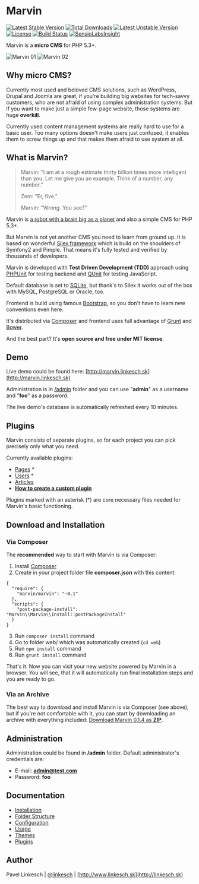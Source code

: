 Marvin
======

[![Latest Stable Version](https://poser.pugx.org/marvin/marvin/v/stable)](https://packagist.org/packages/marvin/marvin)
[![Total Downloads](https://poser.pugx.org/marvin/marvin/downloads)](https://packagist.org/packages/marvin/marvin)
[![Latest Unstable Version](https://poser.pugx.org/marvin/marvin/v/unstable)](https://packagist.org/packages/marvin/marvin)
[![License](https://poser.pugx.org/marvin/marvin/license)](https://packagist.org/packages/marvin/marvin)
[![Build Status](https://travis-ci.org/orthes/marvin.svg?branch=master)](https://travis-ci.org/orthes/marvin)
[![SensioLabsInsight](https://insight.sensiolabs.com/projects/9b0c1fb0-ae10-4270-9445-8c6a7d6a0fcb/mini.png)](https://insight.sensiolabs.com/projects/9b0c1fb0-ae10-4270-9445-8c6a7d6a0fcb)

Marvin is a **micro CMS** for PHP 5.3+.

![Marvin 01](http://i.imgur.com/sEkYLmj.png)
![Marvin 02](http://i.imgur.com/tOPgRYR.png)


## Why micro CMS?

Currently most used and beloved CMS solutions, such as WordPress, Drupal and Joomla are great, if you're
building big websites for tech-savvy customers, who are not afraid of using complex administration
systems. But if you want to make just a simple few-page website, those systems are huge **overkill**.

Currently used content management systems are really hard to use for a basic user. Too many options doesn't
make users just confused, it enables them to screw things up and that makes them afraid to use system at all.


## What is Marvin?

> Marvin: "I am at a rough estimate thirty billion times more intelligent than you. Let me give you an example. Think of a number, any number."
>
> Zem: "Er, five."
>
> Marvin: "Wrong. You see?"

Marvin is [a robot with a brain big as a planet](http://en.wikipedia.org/wiki/Marvin_the_Paranoid_Android) and also a simple CMS for PHP 5.3+.

But Marvin is not yet another CMS you need to learn from ground up. It is based on wonderful [Silex framework](http://silex.sensiolabs.org)
which is build on the shoulders of Symfony2 and Pimple. That means it's fully tested and verified by thousands of developers.

Marvin is developed with **Test Driven Development (TDD)** approach using [PHPUnit](http://phpunit.de) for testing backend and [QUnit](http://qunitjs.com) for testing JavaScript.

Default database is set to [SQLite](http://www.sqlite.org), but thank's to Silex it works out of the box with MySQL, PostgreSQL or Oracle, too.

Frontend is build using famous [Bootstrap](http://getbootstrap.com), so you don't have to learn new conventions even here.

It's distributed via [Composer](https://getcomposer.org/) and frontend uses full advantage of [Grunt](http://gruntjs.com) and [Bower](http://bower.io).

And the best part? It's **open source and free under MIT license**.


## Demo

Live demo could be found here: [http://marvin.linkesch.sk](http://marvin.linkesch.sk)

Administration is in [/admin](http://marvin.linkesch.sk/admin) folder and you can use "**admin**" as a username and "**foo**" as a password.

The live demo's database is automatically refreshed every 10 minutes.


## Plugins

Marvin consists of separate plugins, so for each project you can pick precisely only what you need.

Currently available plugins:

- [Pages](https://github.com/orthes/marvin-pages) *
- [Users](https://github.com/orthes/marvin-users) *
- [Articles](https://github.com/orthes/marvin-articles)
- [**How to create a custom plugin**](https://github.com/orthes/marvin/wiki/Plugins)

Plugins marked with an asterisk (*) are core necessary files needed for Marvin's basic functioning.


## Download and Installation

### Via Composer

The **recommended** way to start with Marvin is via Composer:

1. Install [Composer](https://getcomposer.org)
2. Create in your project folder file **composer.json** with this content:
```
{
  "require": {
    "marvin/marvin": "~0.1"
  },
  "scripts": {
    "post-package-install": "Marvin\\Marvin\\Install::postPackageInstall"
  }
}
```
3. Run ```composer install``` command
4. Go to folder web/ which was automatically created (```cd web```)
5. Run ```npm install``` command
6. Run ```grunt install``` command

That's it. Now you can visit your new website powered by Marvin in a browser. You will see, that it will
automatically run final installation steps and you are ready to go.

### Via an Archive

The best way to download and install Marvin is via Composer (see above), but if you're not comfortable with it,
you can start by downloading an archive with everything included: [Download Marvin 0.1.4 as **ZIP**](https://github.com/orthes/marvin/releases/download/0.1.4/marvin.zip).


## Administration

Administration could be found in **/admin** folder. Default administrator's credentials are:

- E-mail: **admin@test.com**
- Password: **foo**


## Documentation

- [Installation](https://github.com/orthes/marvin/wiki/Installation)
- [Folder Structure](https://github.com/orthes/marvin/wiki/Folder-Structure)
- [Configuration](https://github.com/orthes/marvin/wiki/Configuration)
- [Usage](https://github.com/orthes/marvin/wiki/Usage)
- [Themes](https://github.com/orthes/marvin/wiki/Themes)
- [Plugins](https://github.com/orthes/marvin/wiki/Plugins)


## Author

Pavel Linkesch | [@linkesch](http://twitter.com/linkesch) | [http://www.linkesch.sk](http://linkesch.sk)
